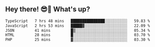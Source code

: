 ## Hey there! 😎👋 What's up?

<!--START_SECTION:waka-->

```txt
TypeScript   7 hrs 48 mins   ███████████████░░░░░░░░░░   59.83 %
JavaScript   2 hrs 53 mins   █████▓░░░░░░░░░░░░░░░░░░░   22.09 %
JSON         41 mins         █▒░░░░░░░░░░░░░░░░░░░░░░░   05.34 %
HTML         28 mins         █░░░░░░░░░░░░░░░░░░░░░░░░   03.70 %
PHP          25 mins         ▓░░░░░░░░░░░░░░░░░░░░░░░░   03.30 %
```

<!--END_SECTION:waka-->
